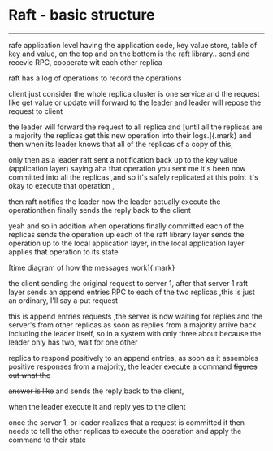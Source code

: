 # Raft - basic structure



---

rafe application level having the application code, key value store, table of key and value, on the top and on the bottom is the raft library.. send and recevie RPC, cooperate wit each other replica





raft has a log of operations to record the operations

client just consider the whole replica cluster is one service and the request like get value or update will forward to the leader and leader will repose the request to client



the leader will forward the request to all replica and [until all the replicas are a majority the replicas get this new operation into their logs.]{.mark} and then when its leader knows that all of the replicas of a copy of this,



only then as a leader raft sent a notification back up to the key value (application layer) saying aha that operation you sent me it's been now committed into all the replicas ,and so it's safely replicated at this point it's okay to execute that operation ,





then raft notifies the leader now the leader actually execute the operationthen finally sends the reply back to the client





yeah and so in addition when operations finally committed each of the replicas sends the operation up each of the raft library layer sends the operation up to the local application layer, in the local application layer applies that operation to its state





[time diagram of how the messages work]{.mark}



the client sending the original request to server 1, after that server 1 raft layer sends an append entries RPC to each of the two replicas ,this is just an ordinary, I'll say a put request

this is append entries requests ,the server is now waiting for replies and the server's from other replicas as soon as replies from a majority arrive back including the leader itself, so in a system with only three about because the leader only has two, wait for one other

replica to respond positively to an append entries, as soon as it assembles positive responses from a majority, the leader execute a command ~~figures out what the~~

~~answer is like~~ and sends the reply back to the client,



when the leader execute it and reply yes to the client



once the server 1, or leader realizes that a request is committed it then needs to tell the other replicas to execute the operation and apply the command to their state
























